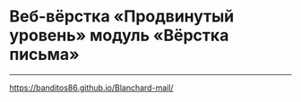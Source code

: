 # Веб-вёрстка «Продвинутый уровень» модуль «Вёрстка письма» #

---

https://banditos86.github.io/Blanchard-mail/
